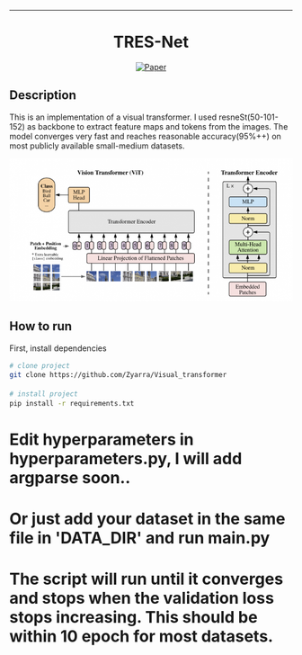 
---

<div align="center">    
 
# TRES-Net   

[![Paper](http://img.shields.io/badge/paper-arxiv.1001.2234-B31B1B.svg)](https://arxiv.org/abs/2006.03677)

<!--
ARXIV   
[![Paper](http://img.shields.io/badge/arxiv-math.co:1480.1111-B31B1B.svg)](https://arxiv.org/abs/2006.03677)
-->



</div>
 
## Description   
This is an implementation of a visual transformer.
I used resneSt(50-101-152) as backbone to extract feature maps and tokens from the images.
The model converges very fast and reaches reasonable accuracy(95%++) on most publicly available small-medium datasets.

![arch](images/archhhh2-770x388.png)

## How to run   

First, install dependencies   
```bash
# clone project   
git clone https://github.com/Zyarra/Visual_transformer

# install project
pip install -r requirements.txt
 ```   
 # Edit hyperparameters in hyperparameters.py, I will add argparse soon..
 # Or just add your dataset in the same file in 'DATA_DIR' and run main.py
 # The script will run until it converges and stops when the validation loss stops increasing. This should be within 10 epoch for most datasets.


 

